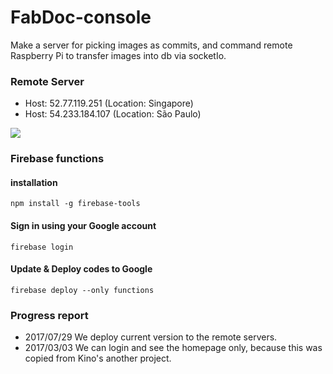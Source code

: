 # FabDoc-console
Make a server for picking images as commits, and command remote Raspberry Pi to transfer images into db via socketIo.

### Remote Server
- Host: 52.77.119.251   (Location: Singapore)
- Host: 54.233.184.107  (Location: São Paulo)

![](https://i.imgur.com/7hSfU4v.jpg)

### Firebase functions

#### installation
```
npm install -g firebase-tools
```

#### Sign in using your Google account
```
firebase login
```

#### Update & Deploy codes to Google
```
firebase deploy --only functions
```

### Progress report
- 2017/07/29 We deploy current version to the remote servers.
- 2017/03/03 We can login and see the homepage only, because this was copied from Kino's another project.
